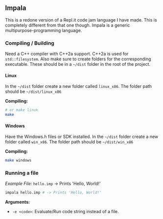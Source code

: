 ## Impala

This is a redone version of a Repl.it code jam language I have made. This is completely different from that one though.
Impala is a generic multipurpose-programming language.

### Compiling / Building

Need a C++ compiler with C++2a support. C++2a is used for `std::filesystem`.
Also make sure to create folders for the corresponding executable.
These should be in a `~/dist` folder in the root of the project.

#### Linux
In the `~/dist` folder create a new folder called `linux_x86`. The folder path should be `~/dist/linux_x86`

**Compiling:**
```bash
# or make linux
make
```

#### Windows
Have the Windows.h files or SDK installed.
In the `~/dist` folder create a new folder called `win_x86`. The folder path should be `~/dist/win_x86`

**Compiling:**
```bash
make windows
```

### Running a file
*Example File:* `hello.imp` -> Prints 'Hello, World!'
```bash
impala hello.imp # -> Prints 'Hello, World!'
```

**Arguments:**
- `-e <code>`: Evaluate/Run code string instead of a file.